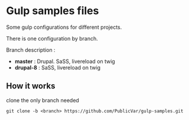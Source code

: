 # Gulp samples files

Some gulp configurations for different projects. 

There is one configuration by branch.

Branch description : 
* **master** : Drupal. 
  SaSS, livereload on twig
* **drupal-8** : SaSS, livereload on twig

## How it works 

clone the only branch needed
```
git clone -b <branch> https://github.com/PublicVar/gulp-samples.git
```